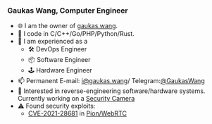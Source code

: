 ### Gaukas Wang, Computer Engineer

- 🌐 I am the owner of [gaukas.wang](https://gaukas.wang).
- 🤖 I code in C/C++/Go/PHP/Python/Rust. 
- 🔧 I am experienced as a 
  - 🛠 DevOps Engineer
  - 📦 Software Engineer
  - 🕹 Hardware Engineer
- 📫 Permanent E-mail: [i@gaukas.wang](mailto:i@gaukas.wang)/ Telegram:[@GaukasWang](https://t.me/GaukasWang)
- 👀 Interested in reverse-engineering software/hardware systems. Currently working on a [Security Camera](https://github.com/rfenouil/IP-Camera-Neye3C) 
- ⚠ Found security exploits:
  - [CVE-2021-28681](https://cve.mitre.org/cgi-bin/cvename.cgi?name=CVE-2021-28681) in [Pion/WebRTC](https://github.com/pion/webrtc) 

<!--
**Gaukas/Gaukas** is a ✨ _special_ ✨ repository because its `README.md` (this file) appears on your GitHub profile.
Here are some ideas to get you started:
- 🔭 I’m currently working on ...
- 🌱 I’m currently learning ...
- 👯 I’m looking to collaborate on ...
- 📫 How to reach me: ...
- 😄 Pronouns: ...
- 🤔 I’m looking for help with ...
- 💬 Ask me about ...
- ⚡ Fun fact: ...
-->

